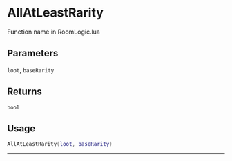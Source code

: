 # AllAtLeastRarity
Function name in RoomLogic.lua
## Parameters
`loot`, `baseRarity`
## Returns
`bool`
## Usage
```lua
AllAtLeastRarity(loot, baseRarity)
```
---
